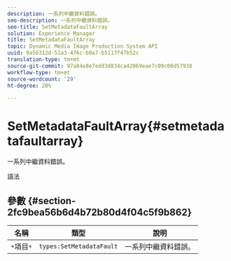 ```yaml
---
description: 一系列中繼資料錯誤。
seo-description: 一系列中繼資料錯誤。
seo-title: SetMetadataFaultArray
solution: Experience Manager
title: SetMetadataFaultArray
topic: Dynamic Media Image Production System API
uuid: 9a56312d-51a3-476c-b0a7-b5117f47b52c
translation-type: tm+mt
source-git-commit: 97a84e8e7edd3d834ca42069eae7c09c00d57938
workflow-type: tm+mt
source-wordcount: '29'
ht-degree: 20%

---
```



# SetMetadataFaultArray{#setmetadatafaultarray}

一系列中繼資料錯誤。

語法

## 參數 {#section-2fc9bea56b6d4b72b80d4f04c5f9b862}

| 名稱 | 類型 | 說明 |
|---|---|---|
| `*`項目`*` | `types:SetMetadataFault` | 一系列中繼資料錯誤。 |

